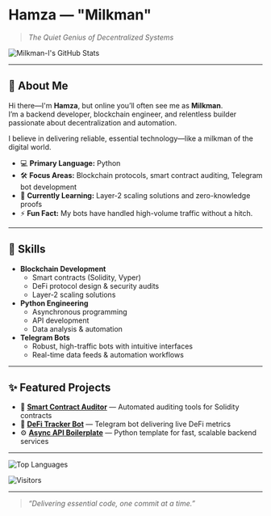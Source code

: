 # Hamza — "Milkman" 

> *The Quiet Genius of Decentralized Systems*

![Milkman-I's GitHub Stats](https://github-readme-stats.vercel.app/api?username=Milkman-I&show_icons=true&theme=transparent)

---

## 👋 About Me

Hi there—I'm **Hamza**, but online you’ll often see me as **Milkman**.  
I’m a backend developer, blockchain engineer, and relentless builder passionate about decentralization and automation.

I believe in delivering reliable, essential technology—like a milkman of the digital world.

- 💻 **Primary Language:** Python
- 🛠️ **Focus Areas:** Blockchain protocols, smart contract auditing, Telegram bot development
- 🌱 **Currently Learning:** Layer-2 scaling solutions and zero-knowledge proofs
- ⚡ **Fun Fact:** My bots have handled high-volume traffic without a hitch.

---

## 🧠 Skills

- **Blockchain Development**
  - Smart contracts (Solidity, Vyper)
  - DeFi protocol design & security audits
  - Layer-2 scaling solutions
- **Python Engineering**
  - Asynchronous programming
  - API development
  - Data analysis & automation
- **Telegram Bots**
  - Robust, high-traffic bots with intuitive interfaces
  - Real-time data feeds & automation workflows

---

## ✨ Featured Projects

- 🔗 **[Smart Contract Auditor](#)** — Automated auditing tools for Solidity contracts
- 🤖 **[DeFi Tracker Bot](#)** — Telegram bot delivering live DeFi metrics
- ⚙️ **[Async API Boilerplate](#)** — Python template for fast, scalable backend services

---

![Top Languages](https://github-readme-stats.vercel.app/api/top-langs/?username=Milkman-I&layout=compact&theme=transparent)

![Visitors](https://visitor-badge.laobi.icu/badge?page_id=Milkman-I.Milkman-I)

---

> *“Delivering essential code, one commit at a time.”*
